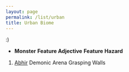 ```yaml
---
layout: page
permalink: /list/urban
title: Urban Biome
---
```


:)

- <span class="a">**Monster**</span> <span class="b">**Feature Adjective**</span> <span class="c">**Feature**</span>  **Hazard**
1. <span class="a">[Abhir](/monsters/abhir)</span> <span class="a">Demonic</span>  <span class="c">Arena</span> Grasping Walls

